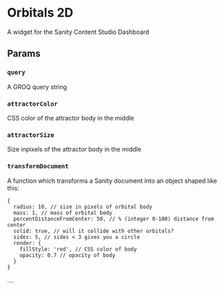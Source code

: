 # Orbitals 2D

A widget for the Sanity Content Studio Dashboard

## Params

### `query`
A GROQ query string

### `attractorColor`
CSS color of the attractor body in the middle

### `attractorSize`
Size inpixels of the attractor body in the middle

### `transformDocument`
A function which transforms a Sanity document into an object shaped like this:

```
{
  radius: 10, // size in pixels of orbital body
  mass: 1, // mass of orbital body
  percentDistanceFromCenter: 50, // % (integer 0-100) distance from center
  solid: true, // will it collide with other orbitals?
  sides: 5, // sides < 3 gives you a circle
  render: {
    fillStyle: 'red', // CSS color of body
    opacity: 0.7 // opacity of body
  }
}
```

....